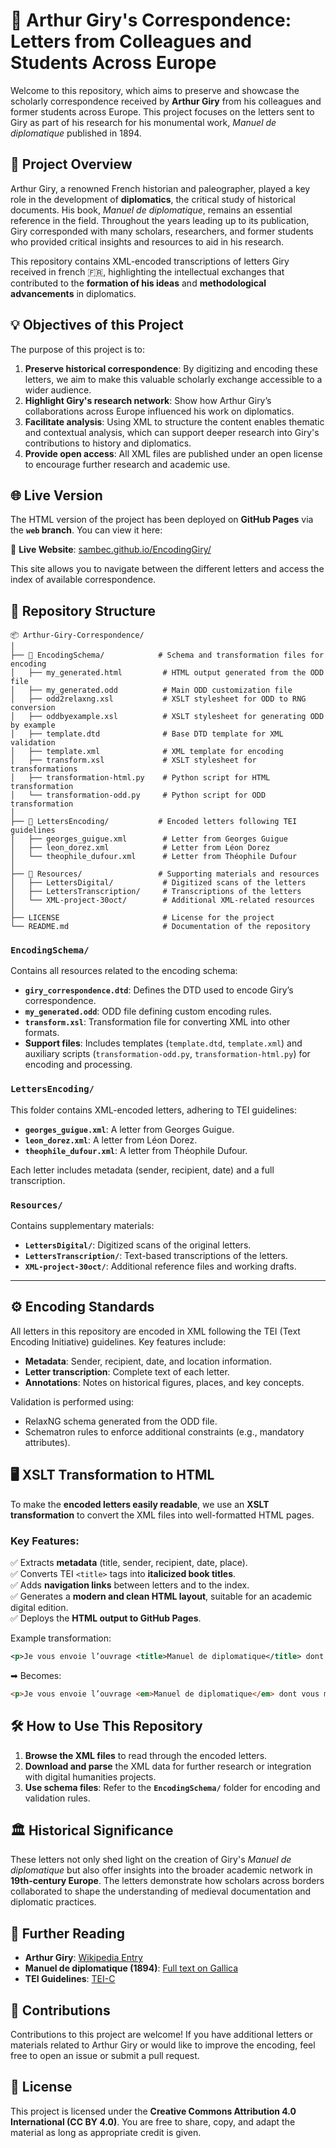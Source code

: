
# 📜 Arthur Giry's Correspondence: Letters from Colleagues and Students Across Europe

Welcome to this repository, which aims to preserve and showcase the scholarly correspondence received by **Arthur Giry** from his colleagues and former students across Europe. This project focuses on the letters sent to Giry as part of his research for his monumental work, *Manuel de diplomatique* published in 1894.

## 📝 Project Overview

Arthur Giry, a renowned French historian and paleographer, played a key role in the development of **diplomatics**, the critical study of historical documents. His book, *Manuel de diplomatique*, remains an essential reference in the field. Throughout the years leading up to its publication, Giry corresponded with many scholars, researchers, and former students who provided critical insights and resources to aid in his research.

This repository contains XML-encoded transcriptions of letters Giry received in french 🇫🇷, highlighting the intellectual exchanges that contributed to the **formation of his ideas** and **methodological advancements** in diplomatics.

## 💡 Objectives of this Project

The purpose of this project is to:
1. **Preserve historical correspondence**: By digitizing and encoding these letters, we aim to make this valuable scholarly exchange accessible to a wider audience.
2. **Highlight Giry's research network**: Show how Arthur Giry’s collaborations across Europe influenced his work on diplomatics.
3. **Facilitate analysis**: Using XML to structure the content enables thematic and contextual analysis, which can support deeper research into Giry's contributions to history and diplomatics.
4. **Provide open access**: All XML files are published under an open license to encourage further research and academic use.

## 🌐 Live Version

The HTML version of the project has been deployed on **GitHub Pages** via the **`web` branch**. You can view it here:

🔗 **Live Website**: [sambec.github.io/EncodingGiry/](https://sambec.github.io/EncodingGiry/)

This site allows you to navigate between the different letters and access the index of available correspondence.

## 📂 Repository Structure

```plaintext
📦 Arthur-Giry-Correspondence/
│
├── 📂 EncodingSchema/            # Schema and transformation files for encoding
│   ├── my_generated.html         # HTML output generated from the ODD file
│   ├── my_generated.odd          # Main ODD customization file
│   ├── odd2relaxng.xsl           # XSLT stylesheet for ODD to RNG conversion
│   ├── oddbyexample.xsl          # XSLT stylesheet for generating ODD by example
│   ├── template.dtd              # Base DTD template for XML validation
│   ├── template.xml              # XML template for encoding
│   ├── transform.xsl             # XSLT stylesheet for transformations
│   ├── transformation-html.py    # Python script for HTML transformation
│   └── transformation-odd.py     # Python script for ODD transformation
│
├── 📂 LettersEncoding/           # Encoded letters following TEI guidelines
│   ├── georges_guigue.xml        # Letter from Georges Guigue
│   ├── leon_dorez.xml            # Letter from Léon Dorez
│   └── theophile_dufour.xml      # Letter from Théophile Dufour
│
├── 📂 Resources/                 # Supporting materials and resources
│   ├── LettersDigital/           # Digitized scans of the letters
│   ├── LettersTranscription/     # Transcriptions of the letters
│   └── XML-project-30oct/        # Additional XML-related resources
│
├── LICENSE                       # License for the project
└── README.md                     # Documentation of the repository
```

### **`EncodingSchema/`**  
Contains all resources related to the encoding schema:  

- **`giry_correspondence.dtd`**: Defines the DTD used to encode Giry’s correspondence.  
- **`my_generated.odd`**: ODD file defining custom encoding rules.  
- **`transform.xsl`**: Transformation file for converting XML into other formats.  
- **Support files**: Includes templates (`template.dtd`, `template.xml`) and auxiliary scripts (`transformation-odd.py`, `transformation-html.py`) for encoding and processing.  

### **`LettersEncoding/`**  
This folder contains XML-encoded letters, adhering to TEI guidelines:  

- **`georges_guigue.xml`**: A letter from Georges Guigue.  
- **`leon_dorez.xml`**: A letter from Léon Dorez.  
- **`theophile_dufour.xml`**: A letter from Théophile Dufour.  

Each letter includes metadata (sender, recipient, date) and a full transcription.  

### **`Resources/`**  
Contains supplementary materials:  

- **`LettersDigital/`**: Digitized scans of the original letters.  
- **`LettersTranscription/`**: Text-based transcriptions of the letters.  
- **`XML-project-30oct/`**: Additional reference files and working drafts.  

---

## ⚙️ Encoding Standards  

All letters in this repository are encoded in XML following the TEI (Text Encoding Initiative) guidelines. Key features include:  

- **Metadata**: Sender, recipient, date, and location information.  
- **Letter transcription**: Complete text of each letter.  
- **Annotations**: Notes on historical figures, places, and key concepts.  

Validation is performed using:  
- RelaxNG schema generated from the ODD file.  
- Schematron rules to enforce additional constraints (e.g., mandatory attributes).  

## 🖥️ XSLT Transformation to HTML

To make the **encoded letters easily readable**, we use an **XSLT transformation** to convert the XML files into well-formatted HTML pages.

### Key Features:
✅ Extracts **metadata** (title, sender, recipient, date, place).  
✅ Converts TEI `<title>` tags into **italicized book titles**.  
✅ Adds **navigation links** between letters and to the index.  
✅ Generates a **modern and clean HTML layout**, suitable for an academic digital edition.  
✅ Deploys the **HTML output to GitHub Pages**.

Example transformation:
```xml
<p>Je vous envoie l’ouvrage <title>Manuel de diplomatique</title> dont vous m’avez parlé.</p>
```
➡ Becomes:
```html
<p>Je vous envoie l’ouvrage <em>Manuel de diplomatique</em> dont vous m’avez parlé.</p>
```

## 🛠️ How to Use This Repository

1. **Browse the XML files** to read through the encoded letters.
2. **Download and parse** the XML data for further research or integration with digital humanities projects.
3. **Use schema files**: Refer to the **`EncodingSchema/`** folder for encoding and validation rules.  

## 🏛️ Historical Significance

These letters not only shed light on the creation of Giry's *Manuel de diplomatique* but also offer insights into the broader academic network in **19th-century Europe**. The letters demonstrate how scholars across borders collaborated to shape the understanding of medieval documentation and diplomatic practices.

## 📖 Further Reading

- **Arthur Giry**: [Wikipedia Entry](https://en.wikipedia.org/wiki/Arthur_Giry)
- **Manuel de diplomatique (1894)**: [Full text on Gallica](https://gallica.bnf.fr/)
- **TEI Guidelines**: [TEI-C](https://tei-c.org/guidelines/)

## 🤝 Contributions

Contributions to this project are welcome! If you have additional letters or materials related to Arthur Giry or would like to improve the encoding, feel free to open an issue or submit a pull request.

## 📄 License

This project is licensed under the **Creative Commons Attribution 4.0 International (CC BY 4.0)**. You are free to share, copy, and adapt the material as long as appropriate credit is given.
